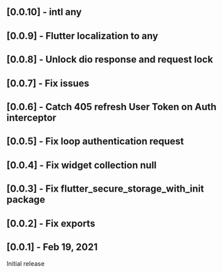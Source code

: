 ## [0.0.10] - intl any

## [0.0.9] - Flutter localization to any

## [0.0.8] - Unlock dio response and request lock

## [0.0.7] - Fix issues

## [0.0.6] - Catch 405 refresh User Token on Auth interceptor

## [0.0.5] - Fix loop authentication request

## [0.0.4] - Fix widget collection null

## [0.0.3] - Fix flutter_secure_storage_with_init package

## [0.0.2] - Fix exports

## [0.0.1] - Feb 19, 2021
Initial release
